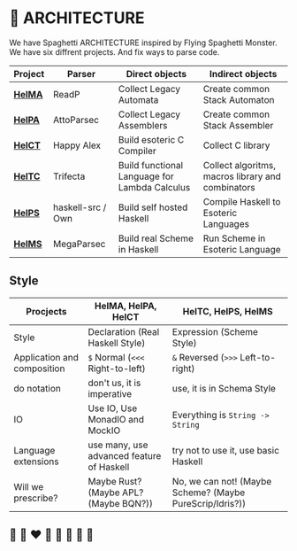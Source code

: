 # 📐 ARCHITECTURE

We have Spaghetti ARCHITECTURE inspired by Flying Spaghetti Monster.
We have six diffrent projects. And fix ways to parse code.

| Project | Parser | Direct objects | Indirect objects|
| ---     | ---    | --- | --- |
| **[HelMA](http://helvm.org/helma)** | ReadP             | Collect Legacy Automata | Create common Stack Automaton |
| **[HelPA](http://helvm.org/helpa)** | AttoParsec        | Collect Legacy Assemblers | Create common Stack Assembler |
| **[HelCT](http://helvm.org/helct)** | Happy Alex        | Build esoteric C Compiler  | Collect C library |
| **[HelTC](http://helvm.org/heltc)** | Trifecta          | Build functional Language for Lambda Calculus | Collect algoritms, macros library and combinators |
| **[HelPS](http://helvm.org/helps)** | haskell-src / Own | Build self hosted Haskell | Compile Haskell to Esoteric Languages |
| **[HelMS](http://helvm.org/helms)** | MegaParsec        | Build real Scheme in Haskell | Run Scheme in Esoteric Language |

## Style

| Procjects | HelMA, HelPA, HelCT | HelTC, HelPS, HelMS |
| --- | --- | --- |
| Style | Declaration (Real Haskell Style) | Expression (Scheme Style) |
| Application and composition | `$` Normal (`<<<` Right-to-left) | `&` Reversed (`>>>` Left-to-right)|
| do notation | don't us, it is imperative | use, it is in Schema Style |
| IO | Use IO, Use MonadIO and MockIO | Everything is `String -> String` |
| Language extensions | use many, use advanced feature of Haskell | try not to use it, use basic Haskell |
| Will we prescribe? | Maybe Rust? (Maybe APL? (Maybe BQN?)) |No, we can not! (Maybe Scheme? (Maybe PureScrip/Idris?)) |

## 🦄 🌈 ❤️ 💛 💚 💙 🤍 🖤
